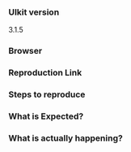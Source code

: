 <!--

Got a question?
===============
The issue list of this repo is exclusively for bug reports and feature requests. For usage questions, please use the following resources:

- Read the docs: https://getuikit.com/docs
- Ask in the Dicord chat: https://discord.gg/NEt4Pv7
- Look for/ask questions on stack overflow: https://stackoverflow.com/questions/ask?tags=getuikit

Also try to search for your issue. It may have already been answered or even fixed in the development branch. However, if you find that an old, closed issue still persists in the latest version, please do open a new issue instead of commenting on the old issue.

-->

<!-- BUG REPORT TEMPLATE -->
### UIkit version
<!-- Check if the issue is reproducible with the latest stable version. -->
3.1.5

### Browser

### Reproduction Link
<!-- A minimal Codepen that can reproduce the bug. -->
<!-- You could start with this template: http://codepen.io/anon/pen/XMpryM -->

### Steps to reproduce

### What is Expected?

### What is actually happening?
